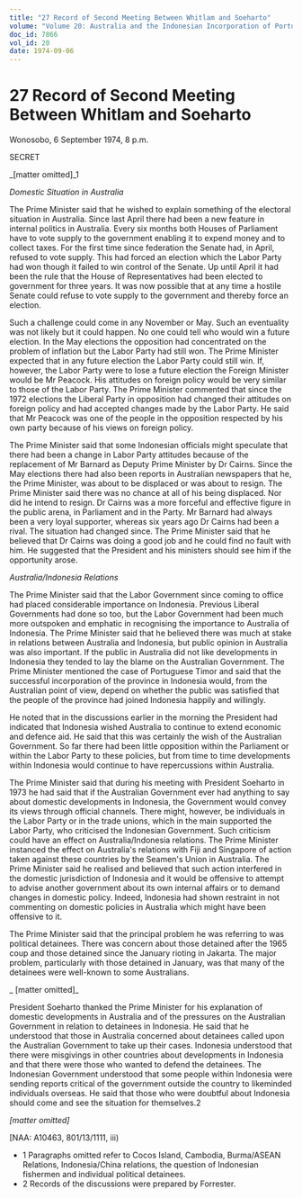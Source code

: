 ```yaml
---
title: "27 Record of Second Meeting Between Whitlam and Soeharto"
volume: "Volume 20: Australia and the Indonesian Incorporation of Portuguese Timor, 1974-1976"
doc_id: 7866
vol_id: 20
date: 1974-09-06
---
```


# 27 Record of Second Meeting Between Whitlam and Soeharto

Wonosobo, 6 September 1974, 8 p.m.

SECRET

_[matter omitted]_1

_Domestic Situation in Australia_

The Prime Minister said that he wished to explain something of the electoral situation in Australia. Since last April there had been a new feature in internal politics in Australia. Every six months both Houses of Parliament have to vote supply to the government enabling it to expend money and to collect taxes. For the first time since federation the Senate had, in April, refused to vote supply. This had forced an election which the Labor Party had won though it failed to win control of the Senate. Up until April it had been the rule that the House of Representatives had been elected to government for three years. It was now possible that at any time a hostile Senate could refuse to vote supply to the government and thereby force an election.

Such a challenge could come in any November or May. Such an eventuality was not likely but it could happen. No one could tell who would win a future election. In the May elections the opposition had concentrated on the problem of inflation but the Labor Party had still won. The Prime Minister expected that in any future election the Labor Party could still win. If, however, the Labor Party were to lose a future election the Foreign Minister would be Mr Peacock. His attitudes on foreign policy would be very similar to those of the Labor Party. The Prime Minister commented that since the 1972 elections the Liberal Party in opposition had changed their attitudes on foreign policy and had accepted changes made by the Labor Party. He said that Mr Peacock was one of the people in the opposition respected by his own party because of his views on foreign policy.

The Prime Minister said that some Indonesian officials might speculate that there had been a change in Labor Party attitudes because of the replacement of Mr Barnard as Deputy Prime Minister by Dr Cairns. Since the May elections there had also been reports in Australian newspapers that he, the Prime Minister, was about to be displaced or was about to resign. The Prime Minister said there was no chance at all of his being displaced. Nor did he intend to resign. Dr Cairns was a more forceful and effective figure in the public arena, in Parliament and in the Party. Mr Barnard had always been a very loyal supporter, whereas six years ago Dr Cairns had been a rival. The situation had changed since. The Prime Minister said that he believed that Dr Cairns was doing a good job and he could find no fault with him. He suggested that the President and his ministers should see him if the opportunity arose.

_Australia/Indonesia Relations_

The Prime Minister said that the Labor Government since coming to office had placed considerable importance on Indonesia. Previous Liberal Governments had done so too, but the Labor Government had been much more outspoken and emphatic in recognising the importance to Australia of Indonesia. The Prime Minister said that he believed there was much at stake in relations between Australia and Indonesia, but public opinion in Australia was also important. If the public in Australia did not like developments in Indonesia they tended to lay the blame on the Australian Government. The Prime Minister mentioned the case of Portuguese Timor and said that the successful incorporation of the province in Indonesia would, from the Australian point of view, depend on whether the public was satisfied that the people of the province had joined Indonesia happily and willingly.

He noted that in the discussions earlier in the morning the President had indicated that Indonesia wished Australia to continue to extend economic and defence aid. He said that this was certainly the wish of the Australian Government. So far there had been little opposition within the Parliament or within the Labor Party to these policies, but from time to time developments within Indonesia would continue to have repercussions within Australia.

The Prime Minister said that during his meeting with President Soeharto in 1973 he had said that if the Australian Government ever had anything to say about domestic developments in Indonesia, the Government would convey its views through official channels. There might, however, be individuals in the Labor Party or in the trade unions, which in the main supported the Labor Party, who criticised the Indonesian Government. Such criticism could have an effect on Australia/Indonesia relations. The Prime Minister instanced the effect on Australia's relations with Fiji and Singapore of action taken against these countries by the Seamen's Union in Australia. The Prime Minister said he realised and believed that such action interfered in the domestic jurisdiction of Indonesia and it would be offensive to attempt to advise another government about its own internal affairs or to demand changes in domestic policy. Indeed, Indonesia had shown restraint in not commenting on domestic policies in Australia which might have been offensive to it.

The Prime Minister said that the principal problem he was referring to was political detainees. There was concern about those detained after the 1965 coup and those detained since the January rioting in Jakarta. The major problem, particularly with those detained in January, was that many of the detainees were well-known to some Australians.

_ [matter omitted]_

President Soeharto thanked the Prime Minister for his explanation of domestic developments in Australia and of the pressures on the Australian Government in relation to detainees in Indonesia. He said that he understood that those in Australia concerned about detainees called upon the Australian Government to take up their cases. Indonesia understood that there were misgivings in other countries about developments in Indonesia and that there were those who wanted to defend the detainees. The Indonesian Government understood that some people within Indonesia were sending reports critical of the government outside the country to likeminded individuals overseas. He said that those who were doubtful about Indonesia should come and see the situation for themselves.2

_[matter omitted]_

[NAA: A10463, 801/13/1111, iii) 

  * 1 Paragraphs omitted refer to Cocos Island, Cambodia, Burma/ASEAN Relations, Indonesia/China relations, the question of Indonesian fishermen and individual political detainees.
  * 2 Records of the discussions were prepared by Forrester.


